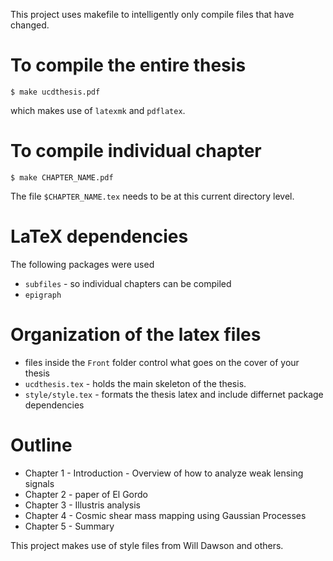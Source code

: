 This project uses makefile to intelligently only compile files that have
changed. 

# To compile the entire thesis 
```
$ make ucdthesis.pdf
```
which makes use of `latexmk` and `pdflatex`.  

# To compile individual chapter
```
$ make CHAPTER_NAME.pdf
```
The file `$CHAPTER_NAME.tex` needs to be at this current directory level.

# LaTeX dependencies
The following packages were used 
* `subfiles` - so individual chapters can be compiled
* `epigraph`

# Organization of the latex files    
* files inside the `Front` folder control what goes on the cover of your thesis
* `ucdthesis.tex` - holds the main skeleton of the thesis.  
* `style/style.tex` - formats the thesis latex and include differnet package dependencies

# Outline
* Chapter 1 - Introduction - Overview of how to analyze weak lensing signals
* Chapter 2 - paper of El Gordo 
* Chapter 3 - Illustris analysis   
* Chapter 4 - Cosmic shear mass mapping using Gaussian Processes    
* Chapter 5 - Summary 

This project makes use of style files from Will Dawson and others.
